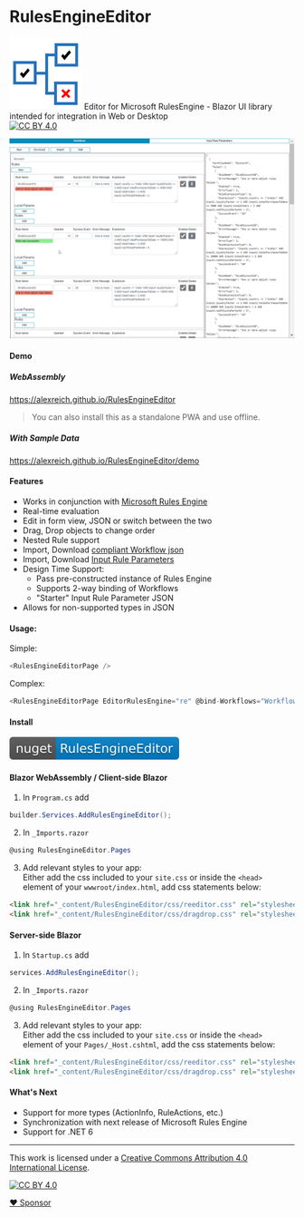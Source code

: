 # RulesEngineEditor
![RulesEngineEditor](content/RulesEngineEditor.svg)
Editor for Microsoft RulesEngine - Blazor UI library intended for integration in Web or Desktop  
[![CC BY 4.0][cc-by-shield]][cc-by]

![Animation of Rules Engine Editor Demo](content/RulesEngineEditor.gif)

#### Demo

##### WebAssembly
https://alexreich.github.io/RulesEngineEditor  
> You can also install this as a standalone PWA and use offline.

##### With Sample Data
https://alexreich.github.io/RulesEngineEditor/demo

#### Features
* Works in conjunction with [Microsoft Rules Engine](https://github.com/microsoft/RulesEngine)
* Real-time evaluation
* Edit in form view, JSON or switch between the two
* Drag, Drop objects to change order
* Nested Rule support
* Import, Download [compliant Workflow json](https://github.com/microsoft/RulesEngine/blob/main/schema/workflowRules-schema.json)
* Import, Download [Input Rule Parameters](https://github.com/microsoft/RulesEngine/wiki/Getting-Started#ruleparameter)
* Design Time Support:
  * Pass pre-constructed instance of Rules Engine
  * Supports 2-way binding of Workflows
  * "Starter" Input Rule Parameter JSON
* Allows for non-supported types in JSON

#### Usage:
Simple:  
```csharp 
<RulesEngineEditorPage />
```
Complex:
```csharp 
<RulesEngineEditorPage EditorRulesEngine="re" @bind-Workflows="Workflows" InputJSON="@Inputs" />
```

#### Install

[![NuGet](content/nuget-RulesEngineEditor-blue.svg)](https://www.nuget.org/packages/RulesEngineEditor/)

#### Blazor WebAssembly / Client-side Blazor

1. In `Program.cs` add
```csharp 
builder.Services.AddRulesEngineEditor();
```
2. In `_Imports.razor`
```csharp
@using RulesEngineEditor.Pages
```
3. Add relevant styles to your app:  
Either add the css included to your `site.css` or inside the `<head>` element of your `wwwroot/index.html`, add css statements below:
```html
<link href="_content/RulesEngineEditor/css/reeditor.css" rel="stylesheet" />
<link href="_content/RulesEngineEditor/css/dragdrop.css" rel="stylesheet" />
```
 

#### Server-side Blazor

1. In `Startup.cs` add
```csharp
services.AddRulesEngineEditor();
```
2. In `_Imports.razor`
```csharp
@using RulesEngineEditor.Pages
```
3. Add relevant styles to your app:  
Either add the css included to your `site.css` or inside the `<head>` element of your `Pages/_Host.cshtml`, add the css statements below:
```html
<link href="_content/RulesEngineEditor/css/reeditor.css" rel="stylesheet" />
<link href="_content/RulesEngineEditor/css/dragdrop.css" rel="stylesheet" />
```

#### What's Next
* Support for more types (ActionInfo, RuleActions, etc.)
* Synchronization with next release of Microsoft Rules Engine
* Support for .NET 6
***
This work is licensed under a
[Creative Commons Attribution 4.0 International License][cc-by].

[![CC BY 4.0][cc-by-image]][cc-by]

[cc-by]: http://creativecommons.org/licenses/by/4.0/
[cc-by-image]: https://i.creativecommons.org/l/by/4.0/88x31.png
[cc-by-shield]: https://img.shields.io/badge/License-CC%20BY%204.0-lightgrey.svg

[:heart: Sponsor](https://github.com/sponsors/alexreich)